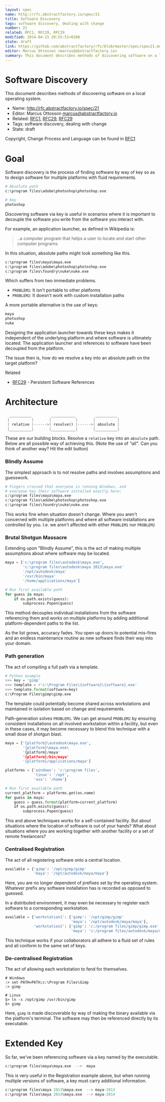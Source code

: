 ```yaml
---
layout: spec
name: http://rfc.abstractfactory.io/spec/21
title: Software Discovery
tags: software discovery, dealing with change
number: 21
related: RFC1, RFC29, RFC29
modified: 2014-04-21 20:55:51+0100
state: draft
link: https://github.com/abstractfactory/rfc/blob/master/spec/spec21.md
editor: Marcus Ottosson <marcus@abstractfactory.io>
summary: This document describes methods of discovering software on a local operating system.
---
```


# Software Discovery

This document describes methods of discovering software on a local operating system.

* Name: http://rfc.abstractfactory.io/spec/21
* Editor: Marcus Ottosson <marcus@abstractfactory.io>
* Related: [RFC1](http://rfc.abstractfactory.io/spec/1), [RFC29](http://rfc.abstractfactory.io/spec/29), [RFC29](http://rfc.abstractfactory.io/spec/29)
* Tags: software discovery, dealing with change
* State: draft

Copyright, Change Process and Language can be found in [RFC1](http://rfc.abstractfactory.io/spec/1)

# Goal

Software discovery is the process of finding software by way of key so as to design software for multiple platforms with fluid requirements.

```python
# Absolute path
c:\program files\adobe\photoshop\photoshop.exe

# Key
photoshop
```

Discovering software via key is useful in scenarios where it is important to decouple the software you write from the software you interact with.

For example, an application launcher, as defined in Wikipedia is:

> ..a computer program that helps a user to locate and start other computer programs.

In this situation, absolute paths might look something like this.

```python
c:\program files\maya\maya.exe
c:\program files\adobe\photoshop\photoshop.exe
c:\program files\foundry\nuke\nuke.exe
```

Which suffers from two immediate problems.

* `PROBLEM1`: It isn't portable to other platforms 
* `PROBLEM2`: It doesn't work with custom installation paths

A more portable alternative is the use of keys:

```python
maya
photoshop
nuke
```

Designing the application launcher towards these keys makes it independent of the underlying platform and where software is ultimately located. The application launcher and references to software have been decoupled from the platform.

The issue then is, how do we resolve a key into an absolute path on the target platform?

Related

* [RFC29](http://rfc.abstractfactory.io/spec/29) - Persistent Software References

# Architecture

```python
  __________         ___________         __________
 |          |       |           |       |          |
 | relative |------>| resolve() |------>| absolute |
 |__________|       |___________|       |__________|


```

These are our building blocks. Resolve a `relative` key into an `absolute` path. Below are all possible way of achieving this. (Note the use of *"all"*. Can you think of another way? Hit the edit button)

### Blindly Assume

The simplest approach is to not resolve paths and involves assumptions and guesswork.

```python
# Fingers crossed that everyone is running Windows, and
# everyone has their software installed exactly here:
c:\program files\maya\maya.exe
c:\program files\adobe\photoshop\photoshop.exe
c:\program files\foundry\nuke\nuke.exe
```

This works fine when situation doesn't change. Where you aren't concerned with multiple platforms and where all software installations are controlled by you. I.e. we aren't affected with either `PROBLEM1` nor `PROBLEM2`


### Brutal Shotgun Massacre

Extending upon "Blindly Assume", this is the act of making multiple assumptions about where software may be located.

```python
maya = ['c:\program files\autodesk\maya.exe',
	    'c:\program files\autodesk\maya 2013\maya.exe'
	    '/opt/autodesk/maya'
	    '/usr/bin/maya'
	    '/home/applications/maya']

# Run first available path
for guess in maya:
	if os.path.exists(guess):
		subprocess.Popen(guess)
```

This method decouples individual installations from the software referencing them and works on multiple platforms by adding additional platform-dependent paths to the list.

As the list grows, accuracy fades. You open up doors to potential mis-fires and an endless maintenance routine as new software finds their way into your domain.

### Path generation

The act of compiling a full path via a template.

```python
# Python example
>>> key = 'gimp'
>>> template = r'c:\Program Files\{software}\{software}.exe'
>>> template.format(software=key)
c:\Program Files\gimp\gimp.exe
```

The template could potentially become shared across workstations and maintained in isolation based on change and requirements.

Path-generation solves `PROBLEM1`. We can get around `PROBLEM2` by ensuring consistent installations on all involved workstation within a facility, but even in these cases, it may become necessary to blend this technique with a small dose of shotgun blast.

```python
maya = ['{platform}\autodesk\maya.exe',
		'{platform}\maya.exe\
		'{platform}/maya'
		'{platform}/bin/maya'
		'{platform}/applications/maya']

platforms = {'windows': 'c:\program files',
			 'linux': '/opt',
			 'osx': '/home'}

# Run first available path
current_platform = platforms.get(os.name)
for guess in maya:
	guess = guess.format(platform=current_platform)
	if os.path.exists(guess):
		subprocess.Popen(guess)
```

This and above techniques works for a self-contained facility. But about situations where the location of software is out of your hands? What about situations where you are working together with another facility or a set of remote freelancers?

### Centralised Registration

The act of all registering software onto a central location.

```python
available = {'gimp': '/opt/gimp/gimp'
			 'maya': '/opt/autodesk/maya/maya'}
```

Here, you are no longer dependent of prefixes set by the operating system. Whatever prefix any software installation has is recorded as opposed to guessed.

In a distributed environment, it may even be necessary to register each software to a corresponding workstation.

```python
available = {'workstation1': {'gimp': '/opt/gimp/gimp'
							  'maya': '/opt/autodesk/maya/maya'},
			 'workstation2': {'gimp': 'c:/program files/gimp/gimp.exe',
			   				  'maya': 'c:/program files/autodesk/maya/maya.exe}}
```

This technique works if your collaborators all adhere to a fluid set of rules and all conform to the same set of keys.

### De-centralised Registration

The act of allowing each workstation to fend for themselves.

```
# Windows
:> set PATH=PATH;c:\Program Files\Gimp
:> gimp

# Linux
$> ln -s /opt/gimp /usr/bin/gimp
$> gimp
```

Here, `gimp` is made discoverable by way of making the binary available via the platform's terminal. The software may then be referenced directly by its executable.

# Extended Key

So far, we've been referencing software via a key named by the executable.

```python
c:\program files\maya\maya.exe  -->  maya
```

This is very useful in the Registration example above, but when running multiple versions of software, a key must carry additional information.

```python
c:\program files\maya 2013\maya.exe  --> maya-2013
c:\program files\maya 2014\maya.exe  --> maya-2014
```